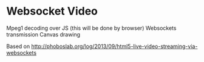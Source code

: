 Websocket Video
===============

Mpeg1 decoding over JS (this will be done by browser)
Websockets transmission
Canvas drawing

Based on http://phoboslab.org/log/2013/09/html5-live-video-streaming-via-websockets
